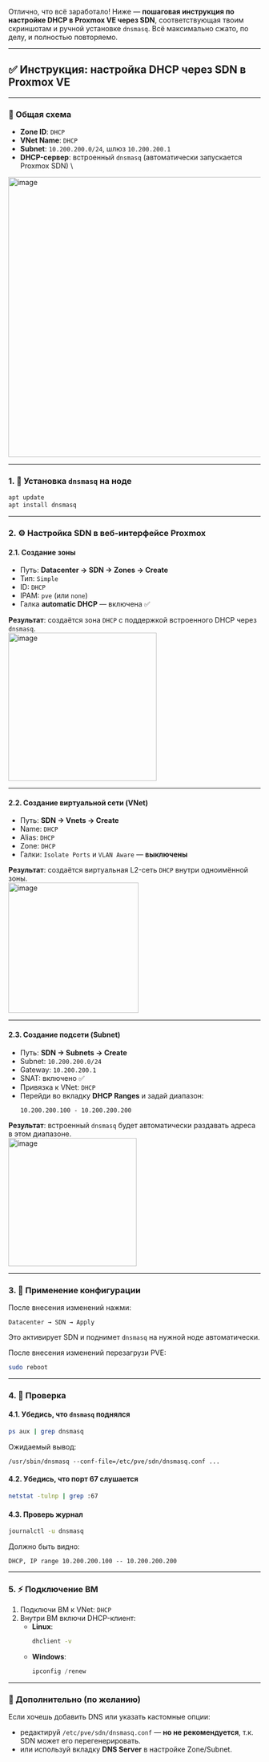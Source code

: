 Отлично, что всё заработало! Ниже — **пошаговая инструкция по настройке DHCP в Proxmox VE через SDN**, соответствующая твоим скриншотам и ручной установке `dnsmasq`. Всё максимально сжато, по делу, и полностью повторяемо.

---

## ✅ Инструкция: **настройка DHCP через SDN в Proxmox VE**

---

### 🧩 Общая схема

- **Zone ID**: `DHCP`
- **VNet Name**: `DHCP`
- **Subnet**: `10.200.200.0/24`, шлюз `10.200.200.1`
- **DHCP-сервер**: встроенный `dnsmasq` (автоматически запускается Proxmox SDN) \
<img width="559" alt="image" src="https://github.com/user-attachments/assets/439e6932-ccc5-45d9-9df0-64b54bb9c71f" />


---

### 1. 🧱 Установка `dnsmasq` на ноде

```bash
apt update
apt install dnsmasq
```

---

### 2. ⚙️ Настройка SDN в веб-интерфейсе Proxmox

#### 2.1. Создание зоны

- Путь: **Datacenter → SDN → Zones → Create**
- Тип: `Simple`
- ID: `DHCP`
- IPAM: `pve` (или `none`)
- Галка **automatic DHCP** — включена ✅

**Результат**: создаётся зона `DHCP` с поддержкой встроенного DHCP через `dnsmasq`. \
<img width="296" alt="image" src="https://github.com/user-attachments/assets/f17d8a49-eb13-457c-b9c4-0b56a73b2371" />

---

#### 2.2. Создание виртуальной сети (VNet)

- Путь: **SDN → Vnets → Create**
- Name: `DHCP`
- Alias: `DHCP`
- Zone: `DHCP`
- Галки: `Isolate Ports` и `VLAN Aware` — **выключены**

**Результат**: создаётся виртуальная L2-сеть `DHCP` внутри одноимённой зоны. \
<img width="260" alt="image" src="https://github.com/user-attachments/assets/af6cc70a-ae78-45f8-aa42-2e819f2937d5" />

---

#### 2.3. Создание подсети (Subnet)

- Путь: **SDN → Subnets → Create**
- Subnet: `10.200.200.0/24`
- Gateway: `10.200.200.1`
- SNAT: включено ✅
- Привязка к VNet: `DHCP`
- Перейди во вкладку **DHCP Ranges** и задай диапазон:
  ```
  10.200.200.100 - 10.200.200.200
  ```

**Результат**: встроенный `dnsmasq` будет автоматически раздавать адреса в этом диапазоне. \
<img width="256" alt="image" src="https://github.com/user-attachments/assets/1662ba7f-b9b0-4d30-b96c-7d9e911039ed" />

---

### 3. 🔄 Применение конфигурации

После внесения изменений нажми:
```text
Datacenter → SDN → Apply
```

Это активирует SDN и поднимет `dnsmasq` на нужной ноде автоматически.

После внесения изменений перезагрузи PVE:
```bash
sudo reboot
```

---

### 4. 🧪 Проверка

#### 4.1. Убедись, что `dnsmasq` поднялся

```bash
ps aux | grep dnsmasq
```

Ожидаемый вывод:
```
/usr/sbin/dnsmasq --conf-file=/etc/pve/sdn/dnsmasq.conf ...
```

#### 4.2. Убедись, что порт 67 слушается

```bash
netstat -tulnp | grep :67
```

#### 4.3. Проверь журнал

```bash
journalctl -u dnsmasq
```

Должно быть видно:
```
DHCP, IP range 10.200.200.100 -- 10.200.200.200
```

---

### 5. ⚡ Подключение ВМ

1. Подключи ВМ к VNet: `DHCP`
2. Внутри ВМ включи DHCP-клиент:
   - **Linux**:
     ```bash
     dhclient -v
     ```
   - **Windows**:
     ```powershell
     ipconfig /renew
     ```

---

### 🧩 Дополнительно (по желанию)

Если хочешь добавить DNS или указать кастомные опции:
- редактируй `/etc/pve/sdn/dnsmasq.conf` — **но не рекомендуется**, т.к. SDN может его перегенерировать.
- или используй вкладку **DNS Server** в настройке Zone/Subnet.
